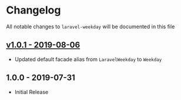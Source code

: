 # Changelog

All notable changes to `laravel-weekday` will be documented in this file

## [v1.0.1 - 2019-08-06](https://github.com/chinleung/laravel-weekday/compare/v1.0.0...v1.0.1)

- Updated default facade alias from `LaravelWeekday` to `Weekday` 

## 1.0.0 - 2019-07-31

- Initial Release
